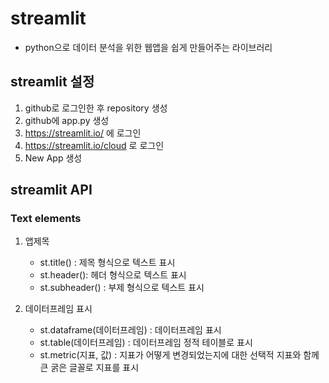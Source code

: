 # streamlit
+ python으로 데이터 분석을 위한 웹앱을 쉽게 만들어주는 라이브러리

## streamlit 설정
1. github로 로그인한 후 repository 생성
2. github에 app.py 생성
3. https://streamlit.io/ 에 로그인 
4. https://streamlit.io/cloud 로 로그인
5. New App 생성

## streamlit API

### Text elements
1. 앱제목 
    + st.title() : 제목 형식으로 텍스트 표시 
    + st.header(): 헤더 형식으로 텍스트 표시
    + st.subheader() : 부제 형식으로 텍스트 표시

2. 데이터프레임 표시
    + st.dataframe(데이터프레임) : 데이터프레임 표시
    + st.table(데이터프레임) : 데이터프레임 정적 테이블로 표시
    + st.metric(지표, 값) : 지표가 어떻게 변경되었는지에 대한 선택적 지표와 함께 큰 굵은 글꼴로 지표를 표시
